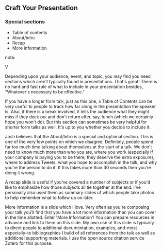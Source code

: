 ## Craft Your Presentation

### Special sections

* Table of contents
* About/intro
* Recap
* More information

note:

V

Depending upon your audience, event, and topic, you may find you need sections which aren't typically found in presentations. That's great! There is no hard and fast rule of what to include in your presentation besides, "Whatever's necessary to be effective."

If you have a longer form talk, just as this one, a Table of Contents can be very useful to people to track how far along in the presentation the speaker is. Also, if there is a break involved, it tells the audience what they might miss if they duck out and don't return after, say, lunch (which we certainly hope you won't do). But this section can sometimes be very helpful for shorter form talks as well. It's up to you whether you decide to include it.

Josh believes that the About/Intro is a special and optional section. This is one of the very few points on which we disagree. Definitely, people spend far too much time talking about themselves at the start of a talk. We don't need to know much more than who you are, where you work (especially if your company is paying you to be there; they deserve the extra exposure), where to address Tweets, what you hope to accomplish in the talk, and why you're the person to do it. If this takes more than 30 seconds then you're doing it wrong.

A recap slide is useful if you've covered a number of subjects or if you'd like to emphasize how those subjects all tie together at the end. I've personally also used them as summary slides of which people take photos to help remember what to follow up on later.

More information is a slide which I love. Very often as you're composing your talk you'll find that you have a lot more information than you can cover in the time allotted. Enter 'More Information'! You can prepare resources in advance and link to them on this slide. My own use of this slide is typically to direct people to additional documentation, examples, and–most especially–to bibliographies I build of all references from the talk as well as additional supporting materials. I use the open source citation service Zotero for this purpose.

